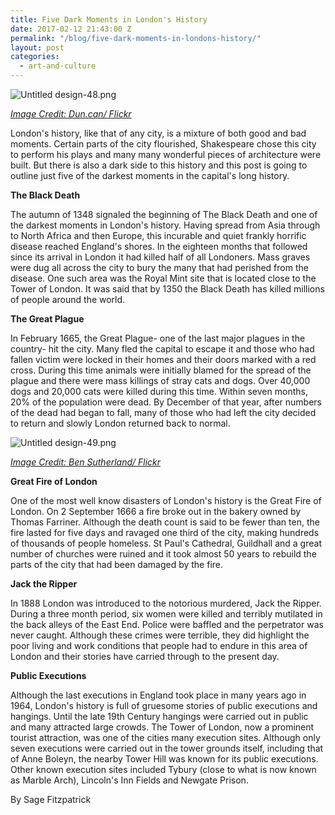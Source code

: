 ```yaml
---
title: Five Dark Moments in London's History
date: 2017-02-12 21:43:00 Z
permalink: "/blog/five-dark-moments-in-londons-history/"
layout: post
categories:
  - art-and-culture
---
```


![Untitled design-48.png](/uploads/Untitled%20design-48.png)

*[Image Credit: Dun.can/ Flickr](https://www.flickr.com/photos/duncanh1/32391654590/in/photolist-RmkGph-77bKNk-bWexje-F8uHQ-op5GTL-aAAT3J-kQavF-5XiuTb-8Mma6s-qzLLxZ-7eJCs7-8Mi6gZ-iH98pX-cigvj7-oQxVnG-ySggf-bWeAHz-m6AhLv-62g9Pz-nKtoGf-pEyXcL-5nU1tF-9Rknxg-tzKFLz-4Eq6Lo-fqtPDJ-qtKzjY-rZLG2-fvXg5F-nsQuWK-kfbXvB-8Mm9Qb-bWUQHn-bMXimp-e6EojF-abtQVq-pF6qpJ-kuysnP-85iStV-q1LfVK-m2GGEf-q357Ls-c8rzvL-abtJou-5eKw5i-6jYDtv-pVCjgF-gjqYJ9-6tifJc-e1RHJu)*

London's history, like that of any city, is a mixture of both good and bad moments. Certain parts of the city flourished, Shakespeare chose this city to perform his plays and many many wonderful pieces of architecture were built. But there is also a dark side to this history and this post is going to outline just five of the darkest moments in the capital's long history.

**The Black Death**

The autumn of 1348 signaled the beginning of The Black Death and one of the darkest moments in London's history. Having spread from Asia through to North Africa and then Europe, this incurable and quiet frankly horrific disease reached England's shores. In the eighteen months that followed since its arrival in London it had killed half of all Londoners. Mass graves were dug all across the city to bury the many that had perished from the disease. One such area was the Royal Mint site that is located close to the Tower of London. It was said that by 1350 the Black Death has killed millions of people around the world.

**The Great Plague**

In February 1665, the Great Plague- one of the last major plagues in the country- hit the city. Many fled the capital to escape it and those who had fallen victim were locked in their homes and their doors marked with a red cross. During this time animals were initially blamed for the spread of the plague and there were mass killings of stray cats and dogs. Over 40,000 dogs and 20,000 cats were killed during this time. Within seven months, 20% of the population were dead. By December of that year, after numbers of the dead had began to fall, many of those who had left the city decided to return and slowly London returned back to normal.

![Untitled design-49.png](/uploads/Untitled%20design-49.png)

*[Image Credit: Ben Sutherland/ Flickr](https://www.flickr.com/photos/bensutherland/6937524254/in/photolist-bz3Cg9-hE5oza-9LfWZD-5ngYqB-dCmJ9E-cGk1vq-6Z9Mfg-8F1Adr-f6eFzd-rcVN4r-7i4rSM-dXQci5-ffWfRN-dmDLEi-bz3BVd-q9yZV-atwx6x-r8WdWF-cjkX8E-bWUDNP-g1kZhk-dSXLGm-r6TrJF-mBMkFi-oHM5VX-9Ljrbh-q4uBBp-bUVBLn-6Z7Fs8-7pDs4K-9MdhXf-dF8Rsh-5c3Zig-8ypbG6-cwGzH3-am7ALL-nDGRjp-axQk81-cigA5u-ietpvH-fEdSCh-oZg4gb-9SixPE-ChxrGa-cC9cKf-do3WMn-85mZ1w-asraK-pFaWzf-iGvtUs/)*

**Great Fire of London**

One of the most well know disasters of London's history is the Great Fire of London. On 2 September 1666 a fire broke out in the bakery owned by Thomas Farriner. Although the death count is said to be fewer than ten, the fire lasted for five days and ravaged one third of the city, making hundreds of thousands of people homeless. St Paul's Cathedral, Guildhall and a great number of churches were ruined and it took almost 50 years to rebuild the parts of the city that had been damaged by the fire.

**Jack the Ripper**

In 1888 London was introduced to the notorious murdered, Jack the Ripper. During a three month period, six women were killed and terribly mutilated in the back alleys of the East End. Police were baffled and the perpetrator was never caught. Although these crimes were terrible, they did highlight the poor living and work conditions that people had to endure in this area of London and their stories have carried through to the present day.

**Public Executions**

Although the last executions in England took place in many years ago in 1964, London's history is full of gruesome stories of public executions and hangings. Until the late 19th Century hangings were carried out in public and many attracted large crowds. The Tower of London, now a prominent tourist attraction, was one of the cities many execution sites. Although only seven executions were carried out in the tower grounds itself, including that of Anne Boleyn, the nearby Tower Hill was known for its public executions. Other known execution sites included Tybury (close to what is now known as Marble Arch), Lincoln's Inn Fields and Newgate Prison.

By Sage Fitzpatrick
